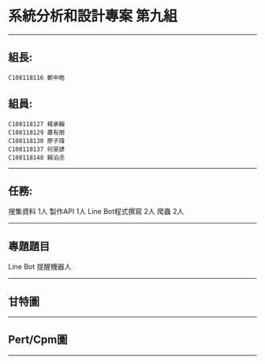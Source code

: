 # 系統分析和設計專案 第九組
***
## 組長:
    C108118116 鄭中皓
## 組員:
    C108118127 楊承翰
    C108118129 蕭有朋  
    C108118130 廖子瑋
    C108118137 何旻諺
    C108118148 賴泊丞
***
## 任務:
搜集資料 1人
製作API 1人
Line Bot程式撰寫 2人
爬蟲 2人



***
## 專題題目
Line Bot 提醒機器人



***
## 甘特圖






***
## Pert/Cpm圖




***
